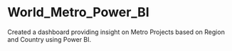 # World_Metro_Power_BI
Created a dashboard providing insight on Metro Projects based on Region and Country using Power BI.
